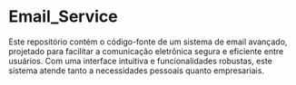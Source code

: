 # Email_Service
Este repositório contém o código-fonte de um sistema de email avançado, projetado para facilitar a comunicação eletrônica segura e eficiente entre usuários. Com uma interface intuitiva e funcionalidades robustas, este sistema atende tanto a necessidades pessoais quanto empresariais.
